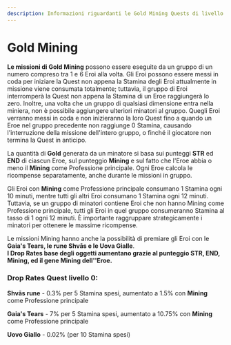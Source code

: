 ```yaml
---
description: Informazioni riguardanti le Gold Mining Quests di livello 0
---
```


# Gold Mining

**Le missioni di Gold Mining** possono essere eseguite da un gruppo di un numero compreso tra 1 e 6 Eroi alla volta. Gli Eroi possono essere messi in coda per iniziare la Quest non appena la Stamina degli Eroi attualmente in missione viene consumata totalmente; tuttavia, il gruppo di Eroi interromperà la Quest non appena la Stamina di un Eroe raggiungerà lo zero. Inoltre, una volta che un gruppo di qualsiasi dimensione entra nella miniera, non è possibile aggiungere ulteriori minatori al gruppo. Quegli Eroi verranno messi in coda e non inizieranno la loro Quest fino a quando un Eroe nel gruppo precedente non raggiunge 0 Stamina, causando l'interruzione della missione dell'intero gruppo, o finché il giocatore non termina la Quest in anticipo.

La quantità di **Gold** generata da un minatore si basa sui punteggi **STR** ed **END** di ciascun Eroe, sul punteggio **Mining** e sul fatto che l'Eroe abbia o meno il **Mining** come Professione principale. Ogni Eroe calcola le ricompense separatamente, anche durante le missioni in gruppo.

Gli Eroi con **Mining** come Professione principale consumano 1 Stamina ogni 10 minuti, mentre tutti gli altri Eroi consumano 1 Stamina ogni 12 minuti. Tuttavia, se un gruppo di minatori contiene Eroi che non hanno Mining come Professione principale, tutti gli Eroi in quel gruppo consumeranno Stamina al tasso di 1 ogni 12 minuti. È importante raggruppare strategicamente i minatori per ottenere le massime ricompense.

Le missioni Mining hanno anche la possibilità di premiare gli Eroi con le **Gaia's Tears, le rune Shvās e le Uova Gialle**.\
**I Drop Rates base degli oggetti aumentano grazie al punteggio STR, END, Mining, ed il gene Mining dell''Eroe.**

### **Drop Rates Quest livello 0:**

**Shvās rune** - 0.3% per 5 Stamina spesi, aumentato a 1.5% con **Mining** come Professione principale

**Gaia's Tears** - 7% per 5 Stamina spesi, aumentato a 10.75% con **Mining** come Professione principale

**Uovo Giallo** - 0.02% (per 10 Stamina spesi)
